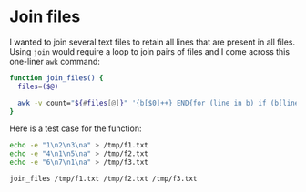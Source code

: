 # Join files

I wanted to join several text files to retain all lines that are present in all files. Using `join` would require a loop to join pairs of files and I come across this one-liner `awk` command:

```bash
function join_files() {
  files=($@)

  awk -v count="${#files[@]}" '{b[$0]++} END{for (line in b) if (b[line] == count) print line}' "${files[@]}"
}
```

Here is a test case for the function:

```bash
echo -e "1\n2\n3\na" > /tmp/f1.txt
echo -e "4\n1\n5\na" > /tmp/f2.txt
echo -e "6\n7\n1\na" > /tmp/f3.txt

join_files /tmp/f1.txt /tmp/f2.txt /tmp/f3.txt
```
